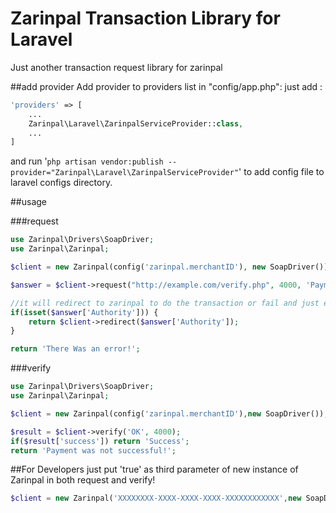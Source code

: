 # Zarinpal Transaction Library for Laravel
Just another transaction request library for zarinpal

##add provider
Add provider to providers list in "config/app.php":
just add :
```php
'providers' => [
    ...
    Zarinpal\Laravel\ZarinpalServiceProvider::class,
    ...
]
```
and run
'`php artisan vendor:publish --provider="Zarinpal\Laravel\ZarinpalServiceProvider"`'
to add config file to laravel configs directory.

##usage

###request
```php
use Zarinpal\Drivers\SoapDriver;
use Zarinpal\Zarinpal;

$client = new Zarinpal(config('zarinpal.merchantID'), new SoapDriver());

$answer = $client->request("http://example.com/verify.php", 4000, 'Payment Description');

//it will redirect to zarinpal to do the transaction or fail and just echo the errors.
if(isset($answer['Authority'])) {
    return $client->redirect($answer['Authority']);
}

return 'There Was an error!';
```

###verify
```php
use Zarinpal\Drivers\SoapDriver;
use Zarinpal\Zarinpal;

$client = new Zarinpal(config('zarinpal.merchantID'),new SoapDriver());

$result = $client->verify('OK', 4000);
if($result['success']) return 'Success';
return 'Payment was not successful!';
```

##For Developers
just put 'true' as third parameter of new instance of Zarinpal in both request and verify!

```php
$client = new Zarinpal('XXXXXXXX-XXXX-XXXX-XXXX-XXXXXXXXXXXX',new SoapDriver(), true);
```
